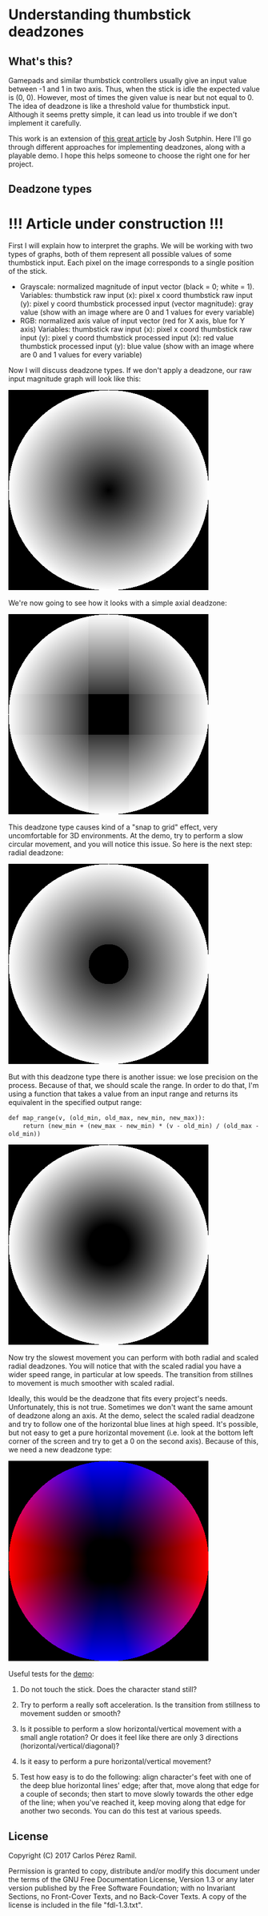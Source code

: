 Understanding thumbstick deadzones
==================================

What's this?
------------

Gamepads and similar thumbstick controllers usually give an input value between -1 and 1 in two axis. Thus, when the stick is idle the expected value is (0, 0). However, most of times the given value is near but not equal to 0. The idea of deadzone is like a threshold value for thumbstick input. Although it seems pretty simple, it can lead us into trouble if we don't implement it carefully.

This work is an extension of [this great article](http://www.third-helix.com/2013/04/12/doing-thumbstick-dead-zones-right.html) by Josh Sutphin. Here I'll go through different approaches for implementing deadzones, along with a playable demo. I hope this helps someone to choose the right one for her project.

Deadzone types
--------------

# !!! Article under construction !!!

First I will explain how to interpret the graphs. We will be working with two types of graphs, both of them represent all possible values of some thumbstick input. Each pixel on the image corresponds to a single position of the stick.

- Grayscale: normalized magnitude of input vector (black = 0; white = 1).
	Variables: thumbstick raw input (x): pixel x coord
               thumbstick raw input (y): pixel y coord
			   thumbstick processed input (vector magnitude): gray value
			   (show with an image where are 0 and 1 values for every variable)
- RGB: normalized axis value of input vector (red for X axis, blue for Y axis)
	Variables: thumbstick raw input (x): pixel x coord
               thumbstick raw input (y): pixel y coord
			   thumbstick processed input (x): red value
			   thumbstick processed input (y): blue value
			   (show with an image where are 0 and 1 values for every variable)

Now I will discuss deadzone types. If we don't apply a deadzone, our raw input magnitude graph will look like this:

![thumbstick graph - no deadzone][dz_none_gray]

We're now going to see how it looks with a simple axial deadzone:

![thumbstick graph - axial][dz_axial_gray]

This deadzone type causes kind of a "snap to grid" effect, very uncomfortable for 3D environments. At the demo, try to perform a slow circular movement, and you will notice this issue. So here is the next step: radial deadzone:

![thumbstick graph - radial][dz_radial_gray]

But with this deadzone type there is another issue: we lose precision on the process. Because of that, we should scale the range. In order to do that, I'm using a function that takes a value from an input range and returns its equivalent in the specified output range:

	def map_range(v, (old_min, old_max, new_min, new_max)):
		return (new_min + (new_max - new_min) * (v - old_min) / (old_max - old_min))

![thumbstick graph - scaled radial][dz_scaled_radial_gray]

Now try the slowest movement you can perform with both radial and scaled radial deadzones. You will notice that with the scaled radial you have a wider speed range, in particular at low speeds. The transition from stillnes to movement is much smoother with scaled radial.

Ideally, this would be the deadzone that fits every project's needs. Unfortunately, this is not true. Sometimes we don't want the same amount of deadzone along an axis. At the demo, select the scaled radial deadzone and try to follow one of the horizontal blue lines at high speed. It's possible, but not easy to get a pure horizontal movement (i.e. look at the bottom left corner of the screen and try to get a 0 on the second axis). Because of this, we need a new deadzone type:

![thumbstick graph - hybrid][dz_hybrid_rgb]

Useful tests for the [demo]():
1. Do not touch the stick. Does the character stand still?

2. Try to perform a really soft acceleration. Is the transition from stillness to movement sudden or smooth?

3. Is it possible to perform a slow horizontal/vertical movement with a small angle rotation? Or does it feel like there are only 3 directions (horizontal/vertical/diagonal)?

4. Is it easy to perform a pure horizontal/vertical movement?

5. Test how easy is to do the following: align character's feet with one of the deep blue horizontal lines' edge; after that, move along that edge for a couple of seconds; then start to move slowly towards the other edge of the line; when you've reached it, keep moving along that edge for another two seconds. You can do this test at various speeds.

License
-------

Copyright (C)  2017  Carlos Pérez Ramil.

Permission is granted to copy, distribute and/or modify this document under the terms of the GNU Free Documentation License, Version 1.3 or any later version published by the Free Software Foundation; with no Invariant Sections, no Front-Cover Texts, and no Back-Cover Texts. A copy of the license is included in the file "fdl-1.3.txt".


[dz_none_gray]: demo/assets/image/dz_none_gray.png "No deadzone"
[dz_none_rgb]: demo/assets/image/dz_none_rgb.png "No deadzone"
[dz_axial_gray]: demo/assets/image/dz_axial_gray.png "No deadzone"
[dz_axial_x_gray]: demo/assets/image/dz_axial_x_gray.png "No deadzone"
[dz_axial_y_gray]: demo/assets/image/dz_axial_y_gray.png "No deadzone"
[dz_radial_gray]: demo/assets/image/dz_radial_gray.png "No deadzone"
[dz_scaled_axial_gray]: demo/assets/image/dz_scaled_axial_gray.png "No deadzone"
[dz_scaled_radial_gray]: demo/assets/image/dz_scaled_radial_gray.png "No deadzone"
[dz_hybrid_rgb]: demo/assets/image/dz_hybrid_rgb.png "No deadzone"
